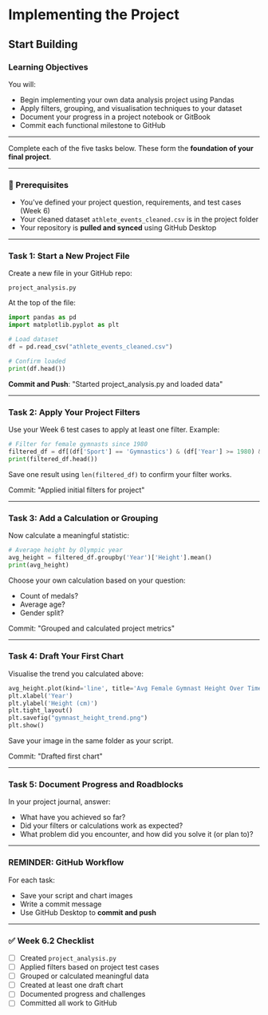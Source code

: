 # Implementing the Project

## Start Building

### Learning Objectives

You will:

* Begin implementing your own data analysis project using Pandas
* Apply filters, grouping, and visualisation techniques to your dataset
* Document your progress in a project notebook or GitBook
* Commit each functional milestone to GitHub

***

Complete each of the five tasks below. These form the **foundation of your final project**.

***

### 📂 Prerequisites

* You've defined your project question, requirements, and test cases (Week 6)
* Your cleaned dataset `athlete_events_cleaned.csv` is in the project folder
* Your repository is **pulled and synced** using GitHub Desktop

***

### Task 1: Start a New Project File

Create a new file in your GitHub repo:

```plaintext
project_analysis.py
```

At the top of the file:

```python
import pandas as pd
import matplotlib.pyplot as plt

# Load dataset
df = pd.read_csv("athlete_events_cleaned.csv")

# Confirm loaded
print(df.head())
```

**Commit and Push**: "Started project\_analysis.py and loaded data"

***

### Task 2: Apply Your Project Filters

Use your Week 6 test cases to apply at least one filter. Example:

```python
# Filter for female gymnasts since 1980
filtered_df = df[(df['Sport'] == 'Gymnastics') & (df['Year'] >= 1980) & (df['Sex'] == 'F')]
print(filtered_df.head())
```

Save one result using `len(filtered_df)` to confirm your filter works.

Commit: "Applied initial filters for project"

***

### Task 3: Add a Calculation or Grouping

Now calculate a meaningful statistic:

```python
# Average height by Olympic year
avg_height = filtered_df.groupby('Year')['Height'].mean()
print(avg_height)
```

Choose your own calculation based on your question:

* Count of medals?
* Average age?
* Gender split?

Commit: "Grouped and calculated project metrics"

***

### Task 4: Draft Your First Chart

Visualise the trend you calculated above:

```python
avg_height.plot(kind='line', title='Avg Female Gymnast Height Over Time')
plt.xlabel('Year')
plt.ylabel('Height (cm)')
plt.tight_layout()
plt.savefig("gymnast_height_trend.png")
plt.show()
```

Save your image in the same folder as your script.

Commit: "Drafted first chart"

***

### Task 5: Document Progress and Roadblocks

In your project journal, answer:

* What have you achieved so far?
* Did your filters or calculations work as expected?
* What problem did you encounter, and how did you solve it (or plan to)?

***

### REMINDER: GitHub Workflow

For each task:

* Save your script and chart images
* Write a commit message
* Use GitHub Desktop to **commit and push**

***

### ✅ Week 6.2 Checklist

* [ ] Created `project_analysis.py`
* [ ] Applied filters based on project test cases
* [ ] Grouped or calculated meaningful data
* [ ] Created at least one draft chart
* [ ] Documented progress and challenges
* [ ] Committed all work to GitHub
